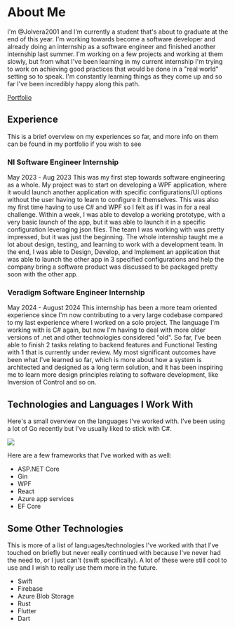 # About Me
I'm @Jolvera2001 and I'm currently a student that's about to graduate at the end of this year. I'm working towards become a software developer and already doing an internship as a software engineer and finished another internship last summer. I'm working on a few projects and working at them slowly, but from what I've been learning in my current internship I'm trying to work on achieving good practices that would be done in a "real world" setting so to speak. I'm constantly learning things as they come up and so far I've been incredibly happy along this path.

[Portfolio](https://jolvera2001.github.io)

## Experience
This is a brief overview on my experiences so far, and more info on them can be found in my portfolio if you wish to see

### NI Software Engineer Internship
May 2023 - Aug 2023
This was my first step towards software engineering as a whole. My project was to start on developing a WPF application, where it would launch another application with specific configurations/UI options without the user having to learn to configure it themselves. This was also my first time having to use C# and WPF so I felt as if I was in for a real challenge. Within a week, I was able to develop a working prototype, with a very basic launch of the app, but it was able to launch it in a specific configuration leveraging json files. The team I was working with was pretty impressed, but it was just the beginning. The whole internship taught me a lot about design, testing, and learning to work with a development team. In the end, I was able to Design, Develop, and Implement an application that was able to launch the other app in 3 specified configurations and help the company bring a software product was discussed to be packaged pretty soon with the other app.

### Veradigm Software Engineer Internship
May 2024 - August 2024
This internship has been a more team oriented experience since I'm now contributing to a very large codebase compared to my last experience where I worked on a solo project. The language I'm working with is C# again, but now I'm having to deal with more older versions of .net and other technologies considered "old". So far, I've been able to finish 2 tasks relating to backend features and Functional Testing with 1 that is currently under review. My most significant outcomes have been what I've learned so far, which is more about how a system is architected and designed as a long term solution, and it has been inspiring me to learn more design principles relating to software development, like Inversion of Control and so on. 

## Technologies and Languages I Work With
Here's a small overview on the languages I've worked with. I've been using a lot of Go recently but I've usually liked to stick with C#.

![](http://github-profile-summary-cards.vercel.app/api/cards/repos-per-language?username=jolvera2001&theme=blueberry)

Here are a few frameworks that I've worked with as well:

- ASP.NET Core
- Gin
- WPF
- React
- Azure app services
- EF Core

## Some Other Technologies
This is more of a list of languages/technologies I've worked with that I've touched on briefly but never really continued with because I've never had the need to, or I just can't (swift specifically). A lot of these were still cool to use and I wish to really use them more in the future.
- Swift
- Firebase
- Azure Blob Storage
- Rust
- Flutter
- Dart

<!---
Jolvera2001/Jolvera2001 is a ✨ special ✨ repository because its `README.md` (this file) appears on your GitHub profile.
You can click the Preview link to take a look at your changes.
--->
